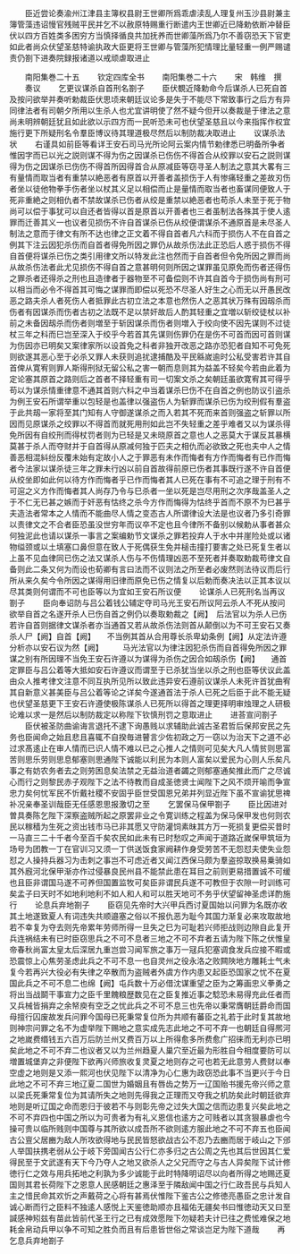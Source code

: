 <!-- { "loadSidebar": true } -->
　　臣近尝论奏渝州江津县主簿权县尉王世卿所爲乖虐渎乱人理复州玉沙县尉兼主簿管藻违诏慢官残贼平民并乞不以赦原特赐重行断遣内王世卿近已降勅依断冲替臣伏以四方百姓类多困穷方当慎择循良共加抚养而世卿藻所爲乃尔不善窃恐天下官吏如此者尚众伏望圣慈特谕执政大臣更将王世卿与管藻所犯情理比量轻重一例严赐谴责仍劄下进奏院録报诸道以戒顽虐取进止







　　南阳集巻二十五
　　钦定四库全书
　　南阳集巻二十六
　　宋　韩维　撰
　　奏议
　　乞更议谋杀自首刑名劄子
　　臣伏覩近降勅命今后谋杀人已死自首及按问欲举并奏听勅裁臣伏思顷来朝廷议论多是失于不能尽下常致事行之后方有异同律法者有司朝夕所用以生杀人也尤宜讲明使了然不疑今但开以奏裁是于律法之意尚未明辨朝廷犹且如此欲以示四方而一民听恐未可也伏望圣慈且以今来指挥作权宜施行更下所疑刑名令羣臣博议待其理道极尽然后以制防裁决取进止
　　议谋杀法状
　　右谨具如前臣等看详王安石司马光所论阿云案内情节勅律悉已明备所争者惟因字而已以光之説则谋不得为伤之因谋杀已伤伤不得首合从绞罪以安石之説则谋得为伤之因谋杀已伤伤不得首所因得首合从原减臣等窃寻圣人制法之意其大畧有三有量情而取当者有重禁以絶恶者有原首以开善者盖损伤于人有惨痛轻重之差故刃伤者坐以徒他物拳手伤者坐以杖其义足以相偿而止是量情而取当者也畜谋同便致人于死非重絶之则相仇者不禁故谋杀已伤者从绞是重禁以絶恶者也苟杀人未至于死于物尚可以偿于事犹可以自还者皆得以首是原首以开善者也三者虽制法各殊其于使人逺罪而迁善其义一也议者见损伤不许自首谋杀已伤从绞便谓谋杀不通原首是未尽圣人制法之意而于律文有所不达也律之正文着不得自首者凡六科而于损伤人不在自首之例其下注云因犯杀伤而自首者得免所因之罪仍从故杀伤法此正恐后人惑于损伤不得自首便将谋杀已伤之类引用律文所以特发此注也然而于自首者但令免所因之罪而尚从故杀伤法者此尤见损伤不得自首之意甚明何则所因之谋罪虽见原免而伤者还得伤之罪杀者还得杀之刑也且造律者于器物至不可备偿则不许其自首今于损伤尚有刑可以相当而必令不得首其可悔之谋罪而即偿以死恐不尽圣人好生之心而无以开愚民改恶之路夫杀人者死伤人者抵罪此古初立法之本意也然伤人之恶其状万殊有因刼杀而伤者有因谋杀而伤者古初之法既不足以禁奸故后人酌其轻重之宜増以斩绞徒杖以补前之未备因刼杀而伤者则増至于斩因谋杀而伤者则増入于绞向使不因先谋则不过徒杖三年之科而巳岂至深入于绞乎今若首其先谋则伤罪仍在是伤不可首而因可首则谋为伤因亦已明矣又案律家所以设首免之科者非独开改恶之路亦恐犯者自知不可免死则欲遂其恶心至于必杀又罪人未获则追扰逮捕酷及平民緜嵗逾时公私受害若许其自首俾从寛宥则罪人斯得刑狱无留公私之害一朝而息则其为益盖不轻矣今若由此着为定论塞其原首之路则后之首者不择轻重有司一切案文杀之矣朝廷虽欲寛宥其可得乎苟以为谋杀情重律意不通其首则六科之中当着谋杀巳伤不在自首之例也防议引盗杀为例王安石所谓举重以包轻是也盖律以强盗伤人为斩罪而谋杀已伤为绞刑假有羣盗于此共刼一家将至其门知有人守御遂谋杀之而入若其不死而来首则强盗之斩罪以所因而见原谋杀之绞罪以不得首而就死用刑如此岂不失轻重之差乎难者又以为谋杀得免所因有自绞刑而得杖罚者则为已轻是又未晓原首之意也人之恶莫大于谋反其暴横莫甚于杀人而夺财并于自首得从原减何独于匹夫之相仇而必欲致之死也夫中人之情善恶相混紏纷反覆未始有定故小人之于罪恶有未作而悔者有方作而悔者有已作而悔者今法家以谋杀徒三年之罪未行凶以前自首故得前原已伤者其事既行遂不许自首便从绞坐即如此何以待方作而悔者乎已作而悔者其人已死在事有不可追之理于刑有不可逭之义方作而悔者其人尚存乃令与巳杀者一坐以死是岂尽用刑之次序哉盖圣人之于不仁无已甚之嫉而于奸恶有怙终之杀今方作而悔得为怙终乎首而不原不为巳甚乎夫造法者常本之人情而不能曲尽人情之变态古人所谓律设大法是也议者乃多引奇罪以责律文之不合者臣恐虽没世穷年而议卒不定也且今律所不备别以候勅从事者甚众何独泥此也请以谋杀一事言之案编勅节文谋杀之罪若投弃人于水中并崖险处或以诸物缢颈或以土填塞口鼻但意在致人于死偶获生免并槌击撞打要害之处已死复生者以上虽不见血律同已伤之法又谋杀人伤与不伤情理凶恶不至死者并奏取勅裁苟律文自备则此二条又何为而设也荀卿有言曰法而不议则法之所至者必废然则法待议而后行所从来久矣今令所因之谋得用旧律而原免已伤之情复以后勅而奏决法以正其本议以尽其类则何谓而不可也臣等以为宜如王安石所议便
　　论谋杀人已死刑名当再议劄子
　　臣向奉诏防与吕公着钱公辅定夺司马光王安石所议阿云杀人不死从按问欲举自首之名遂开杀人已伤自首之例仍以奏取勅裁之【阙】　后法官以为杀人已伤若许自首则据律文谋杀者亦当通首又若从故杀伤法则首从颠倒以为不可王安石又奏杀人尸【阙】自首【阙】　　不当例其首从合用尊长杀卑幼条例【阙】从定法许遵分析亦以安石议为然【阙】　　　马光法官以为律注因犯杀伤而自首得免所因之罪谋之别有所因理不当免王安石许遵以为谋得为杀伤之因合如刼杀伤【阙】　　通首定罪臣与吕公着等大抵如安石许遵议而谓至于已杀犹当坐以杀之刑也臣等伏议此盖由众人推考律文注意不同互执所见所以致此违异安石遵前议谋杀人未死许首犹曲宥其自新意义甚美臣与吕公着等论之详矣今遂通首法于杀人已死之后臣于此不能无疑也伏望圣慈更下王安石许遵使极陈谋杀人已死所以得首之理更择明审烛理之人研极论难以求一是然后以制防裁定以称陛下钦慎刑罚之意取进止
　　进荅宣问劄子
　　臣伏被圣防曲谕诲言退托不逮下询愚贱以求辅助此诚古圣君哲后保邦安民之先务也臣闻命之始且悲且喜辄不自揆毎进瞽言少佐初政之万一窃以为治天下之道不必过求髙逺止在审人情而已识人情不难以已之心推人之情则可见矣大凡人情贫则思富苦则思乐劳则思息郁塞则思通陛下诚能以利民为本则人富矣以爱民为心则人乐矣凡事之有妨农务者去之则劳困息矣法禁之无益治道者蠲之则郁塞通矣推此而广之尽诚心而行之则黎民赤子观陛下之法不待教而自成圣徳贤士闻陛下之风不烦开喻而争宣忠力矣何忧军民不忻戴社稷不安固乎臣世受国恩兄弟并列显近陛下虽不宣谕犹思禆补况亲奉圣训哉臣无任感恩思报激切之至
　　乞罢保马保甲劄子
　　臣比因进对曽具奏陈乞陛下深察盗贼所起之原罢非业之令寛训练之程盖为保马保甲发也何则农民以稼穑为生死之资出钱市马已非其愿又守防灌饲素昩其方万一死损复更偿买昔时一马直三二十千者今至百千矣农民如此未有已时愁叹之声闻于道路近嵗保甲筑垣为场号为团教一丁在官训习又须一丁供送饭食家阙耕作身受劳苦不无怨怼夫使失业怨怼之人操持兵器习为击刺之事岂不可虑近者又闻江西保马颇为羣盗掠取换易乗骑如其外廐河北保甲渐亦作过侵暴良民州县不能禁此患在耳目之前则更易措置诚不可缓也且臣非谓国马遂不可养但国置监牧可矣臣非谓民兵遂不可教但于农隙一时训练可矣孟子曰天时不如地利地利不如人和人和可以胜天地可不务乎伏望留神圣虑详酌施行
　　论息兵弃地劄子
　　臣窃见先帝时大兴甲兵西讨夏国始以问罪为名既亦收其土地遂致夏人有词违失共顺邉塞之俗以不报仇恶为耻今其国力渐复必来攻取故地若不幸复为夺去则先帝累年劳师所得一旦失之巳为可耻若兴师拒战则边隙自此复开兵连祸结未有已时臣窃思兵之不可不息者三地之不可不弃者五请为陛下陈之伏惟皇帝春秋尚富太皇太后深居九重岂尝习闻军旅之事万一冦兵犯塞调食发兵应接不暇或恐震惊上心焦劳圣虑此兵之不可不息一也自灵州之役永洛之败闗陜地方雕耗士气未复今若再兴大役必有失律之卒散而为盗贼者外虞方作内患又起臣恐国家之忧不在夏国此兵之不可不息二也绵【阙】屯兵数十万必借沈谋重望之臣为之筹画忠义拳勇之将出当战鬬干事宣力之臣千里餽粮歴数见在之臣复推近事之騐恐未易得充此任者而又兵械皆捐弃之余帑庾有空乏之忧此兵之不可不息三也先帝以秉常膺朝廷爵命而国母擅行囚废故发兵问罪今国母已死秉常复位所为共顺有蕃臣之礼若于此时复其故地则神宗问罪之名不为虚举陛下赐地之意实成先志此地之不可不弃一也朝廷自得熈河之地嵗费缗钱五六百万后防兰州又费百万以上所得愈多所费愈广招徕而无利亦已明矣此地之不可不弃二也议者又以为兰州趋夏人巢穴至近最为形胜自今相度要防可以増置城堡弃之非便陛下欲再兴师旅收复灵夏之地则存之可也若无此意劳人费财以奉空虚之地则是又添一熙河也伏见陛下以清净为心仁惠为政窃恐此事不当更兴于今日此地之不可不弃三地辽夏二国世为婚姻且有唇齿之势万一辽国贻书援先帝兴师之意以梁氏死秉常复位为其请所失之地则先得我之正理而又夺我之机防矣此时朝廷欲弃地则是听辽国之命而恩归于彼若不与则彰先帝之过失大国之信而边患复兴矣此地之不可不弃四也中国之所以为可贵者为有礼义恩信也逺方之可贱者以其贪狠暴虐也今操可贵以临所贱则中国尊与其所欲以成吾所不欲则逺方服此地之不可不弃五也臣闻古公亶父居豳为敌人所攻欲得地与民民皆怒欲战古公不忍乃去豳而居于岐山之下邠人举国扶携老弱从公于岐下旁国闻古公行仁亦多归之古公周之先也其后世因其仁爱得民至于文武遂有天下今乃夺人之地又欲杀人之父兄而守之与古人异矣陛下试计修徳行仁之效与用兵拓地之利孰为多少诚能于此时特降明诏尽以向者所得之地赐还夏国则其君长荷陛下之恩意人民感朝廷之惠泽至于隣敌闻中国之行仁政吾民与兵知人主之惜民命其欢忻之声戴荷之心将有甚焉伏惟陛下鉴古公之修徳亮愚臣之忠计发自诚心断而行之臣料不独逺人感悦上天鉴徳助顺亦且福佑无疆矣书曰惟徳动天又曰至諴感神矧兹有苗此皆前代圣王行之已有成效愿陛下勿疑若夫计已往之费恡难保之地耗金帛动兵甲以争不可知之胜负而且有后患皆世俗之常谈岂足为陛下道哉
　　再乞息兵弃地劄子
